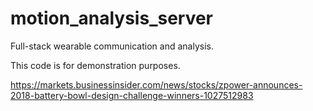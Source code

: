 # motion_analysis_server
Full-stack wearable communication and analysis.

This code is for demonstration purposes.

https://markets.businessinsider.com/news/stocks/zpower-announces-2018-battery-bowl-design-challenge-winners-1027512983
